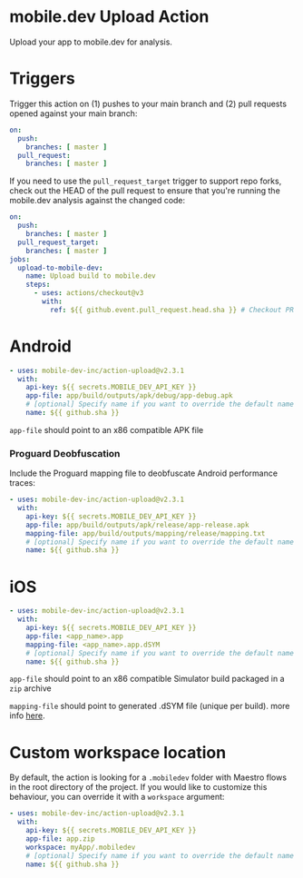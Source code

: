 # mobile.dev Upload Action

Upload your app to mobile.dev for analysis.

# Triggers

Trigger this action on (1) pushes to your main branch and (2) pull requests opened against your main branch:


```yaml
on:
  push:
    branches: [ master ]
  pull_request:
    branches: [ master ]
```

If you need to use the `pull_request_target` trigger to support repo forks, check out the HEAD of the pull request to ensure that you're running the mobile.dev analysis against the changed code:

```yaml
on:
  push:
    branches: [ master ]
  pull_request_target:
    branches: [ master ]
jobs:
  upload-to-mobile-dev:
    name: Upload build to mobile.dev
    steps:
      - uses: actions/checkout@v3
        with:
          ref: ${{ github.event.pull_request.head.sha }} # Checkout PR HEAD
```

# Android

```yaml
- uses: mobile-dev-inc/action-upload@v2.3.1
  with:
    api-key: ${{ secrets.MOBILE_DEV_API_KEY }}
    app-file: app/build/outputs/apk/debug/app-debug.apk
    # [optional] Specify name if you want to override the default name which is either PR title, commit message or sha
    name: ${{ github.sha }} 
```

`app-file` should point to an x86 compatible APK file

### Proguard Deobfuscation

Include the Proguard mapping file to deobfuscate Android performance traces:

```yaml
- uses: mobile-dev-inc/action-upload@v2.3.1
  with:
    api-key: ${{ secrets.MOBILE_DEV_API_KEY }}
    app-file: app/build/outputs/apk/release/app-release.apk
    mapping-file: app/build/outputs/mapping/release/mapping.txt
    # [optional] Specify name if you want to override the default name which is either PR title, commit message or sha
    name: ${{ github.sha }} 
```

# iOS

```yaml
- uses: mobile-dev-inc/action-upload@v2.3.1
  with:
    api-key: ${{ secrets.MOBILE_DEV_API_KEY }}
    app-file: <app_name>.app
    mapping-file: <app_name>.app.dSYM
    # [optional] Specify name if you want to override the default name which is either PR title, commit message or sha    
    name: ${{ github.sha }} 
```

`app-file` should point to an x86 compatible Simulator build packaged in a `zip` archive

`mapping-file` should point to generated .dSYM file (unique per build). more info [here](https://developer.apple.com/documentation/xcode/building-your-app-to-include-debugging-information). 

# Custom workspace location

By default, the action is looking for a `.mobiledev` folder with Maestro flows in the root directory of the project. If you would like to customize this behaviour, you can override it with a `workspace` argument:

```yaml
- uses: mobile-dev-inc/action-upload@v2.3.1
  with:
    api-key: ${{ secrets.MOBILE_DEV_API_KEY }}
    app-file: app.zip
    workspace: myApp/.mobiledev
    # [optional] Specify name if you want to override the default name which is either PR title, commit message or sha
    name: ${{ github.sha }} 
```
